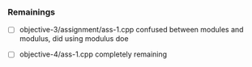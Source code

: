 ### Remainings

- [ ] objective-3/assignment/ass-1.cpp
    confused between modules and modulus, did using modulus doe

- [ ] objective-4/ass-1.cpp
    completely remaining